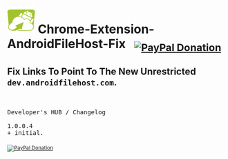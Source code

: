 <h1> <img src="resources/icon.png" height="64" width="64"/> Chrome-Extension-AndroidFileHost-Fix &nbsp; <sub><a target="_blank" href="https://paypal.me/e1adkarak0" rel="nofollow"><img src="https://www.paypalobjects.com/webstatic/mktg/Logo/pp-logo-100px.png" width="60" height="16" border="0" alt="PayPal Donation"></a></sub></h1>

<h2>Fix Links To Point To The New Unrestricted <code>dev.androidfilehost.com</code>.</h2>

<img width="1" height="1" src="resources/screenshot_1.png"/>

<pre>
Developer's HUB / Changelog

1.0.0.4
+ initial.
</pre>

<sub><a target="_blank" href="https://paypal.me/e1adkarak0" rel="nofollow"><img src="https://www.paypalobjects.com/webstatic/mktg/Logo/pp-logo-100px.png" width="60" height="16" border="0" alt="PayPal Donation"></a></sub>